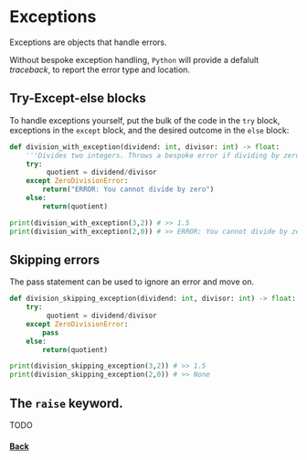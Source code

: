 # Exceptions
Exceptions are objects that handle errors.

Without bespoke exception handling, ```Python``` will provide a defalult _traceback_, to report the error type and location.

## Try-Except-else blocks 
To handle exceptions yourself, put the bulk of the code in the ```try``` block, exceptions in the ```except``` block, and the desired outcome in the ```else``` block:
```python
def division_with_exception(dividend: int, divisor: int) -> float:
    '''Divides two integers. Throws a bespoke error if dividing by zero'''
    try:
         quotient = dividend/divisor
    except ZeroDivisionError:
        return("ERROR: You cannot divide by zero")
    else:
        return(quotient)

print(division_with_exception(3,2)) # >> 1.5
print(division_with_exception(2,0)) # >> ERROR: You cannot divide by zero
```

## Skipping errors
The pass statement can be used to ignore an error and move on.
```python
def division_skipping_exception(dividend: int, divisor: int) -> float:
    try:
         quotient = dividend/divisor
    except ZeroDivisionError:
        pass
    else:
        return(quotient)

print(division_skipping_exception(3,2)) # >> 1.5
print(division_skipping_exception(2,0)) # >> None
```

## The ```raise``` keyword. 
TODO
#### [Back](README.md)
